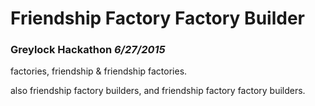# Friendship Factory Factory Builder
### Greylock Hackathon *6/27/2015*

factories, friendship & friendship factories.

also friendship factory builders, and friendship factory factory builders.
